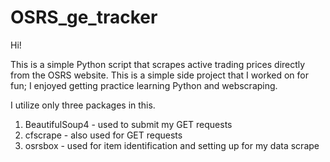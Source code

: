 # OSRS_ge_tracker
Hi!

This is a simple Python script that scrapes active trading prices directly from the OSRS website. This is a simple side project that I worked on for fun; I enjoyed getting practice learning Python and webscraping.

I utilize only three packages in this.

1. BeautifulSoup4 - used to submit my GET requests
2. cfscrape - also used for GET requests
3. osrsbox - used for item identification and setting up for my data scrape



